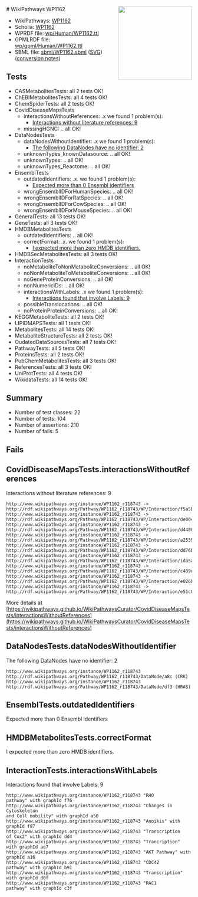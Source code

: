 <img style="float: right; width: 200px" src="../logo.png" />
# WikiPathways WP1162

* WikiPathways: [WP1162](https://identifiers.org/wikipathways:WP1162)
* Scholia: [WP1162](https://scholia.toolforge.org/wikipathways/WP1162)
* WPRDF file: [wp/Human/WP1162.ttl](../wp/Human/WP1162.ttl)
* GPMLRDF file: [wp/gpml/Human/WP1162.ttl](../wp/gpml/Human/WP1162.ttl)
* SBML file: [sbml/WP1162.sbml](../sbml/WP1162.sbml) ([SVG](../sbml/WP1162.svg)) ([conversion notes](../sbml/WP1162.txt))

## Tests
* CASMetabolitesTests: all 2 tests OK!
* ChEBIMetabolitesTests: all 4 tests OK!
* ChemSpiderTests: all 2 tests OK!
* CovidDiseaseMapsTests
    * interactionsWithoutReferences: .x we found 1 problem(s):
        * [Interactions without literature references: 9](#2e295937)
    * missingHGNC: .. all OK!
* DataNodesTests
    * dataNodesWithoutIdentifier: .x we found 1 problem(s):
        * [The following DataNodes have no identifier: 2](#d2d32fa1)
    * unknownTypes_knownDatasource: .. all OK!
    * unknownTypes: .. all OK!
    * unknownTypes_Reactome: .. all OK!
* EnsemblTests
    * outdatedIdentifiers: .x. we found 1 problem(s):
        * [Expected more than 0 Ensembl identifiers](#f44398b7)
    * wrongEnsemblIDForHumanSpecies: .. all OK!
    * wrongEnsemblIDForRatSpecies: .. all OK!
    * wrongEnsemblIDForCowSpecies: .. all OK!
    * wrongEnsemblIDForMouseSpecies: .. all OK!
* GeneralTests: all 13 tests OK!
* GeneTests: all 3 tests OK!
* HMDBMetabolitesTests
    * outdatedIdentifiers: .. all OK!
    * correctFormat: .x. we found 1 problem(s):
        * [I expected more than zero HMDB identifiers.](#ad154c1e)
* HMDBSecMetabolitesTests: all 3 tests OK!
* InteractionTests
    * noMetaboliteToNonMetaboliteConversions: .. all OK!
    * noNonMetaboliteToMetaboliteConversions: .. all OK!
    * noGeneProteinConversions: .. all OK!
    * nonNumericIDs: .. all OK!
    * interactionsWithLabels: .x we found 1 problem(s):
        * [Interactions found that involve Labels: 9](#630d2680)
    * possibleTranslocations: .. all OK!
    * noProteinProteinConversions: .. all OK!
* KEGGMetaboliteTests: all 2 tests OK!
* LIPIDMAPSTests: all 1 tests OK!
* MetabolitesTests: all 14 tests OK!
* MetaboliteStructureTests: all 2 tests OK!
* OudatedDataSourcesTests: all 7 tests OK!
* PathwayTests: all 5 tests OK!
* ProteinsTests: all 2 tests OK!
* PubChemMetabolitesTests: all 3 tests OK!
* ReferencesTests: all 3 tests OK!
* UniProtTests: all 4 tests OK!
* WikidataTests: all 14 tests OK!


## Summary

* Number of test classes: 22
* Number of tests: 104
* Number of assertions: 210
* Number of fails: 5

## Fails

<a name="2e295937" />

## CovidDiseaseMapsTests.interactionsWithoutReferences

Interactions without literature references: 9
```
http://www.wikipathways.org/instance/WP1162_r118743 -> http://rdf.wikipathways.org/Pathway/WP1162_r118743/WP/Interaction/f5a5b
http://www.wikipathways.org/instance/WP1162_r118743 -> http://rdf.wikipathways.org/Pathway/WP1162_r118743/WP/Interaction/de004
http://www.wikipathways.org/instance/WP1162_r118743 -> http://rdf.wikipathways.org/Pathway/WP1162_r118743/WP/Interaction/d4480
http://www.wikipathways.org/instance/WP1162_r118743 -> http://rdf.wikipathways.org/Pathway/WP1162_r118743/WP/Interaction/a2539
http://www.wikipathways.org/instance/WP1162_r118743 -> http://rdf.wikipathways.org/Pathway/WP1162_r118743/WP/Interaction/dd76b
http://www.wikipathways.org/instance/WP1162_r118743 -> http://rdf.wikipathways.org/Pathway/WP1162_r118743/WP/Interaction/ida5af703f
http://www.wikipathways.org/instance/WP1162_r118743 -> http://rdf.wikipathways.org/Pathway/WP1162_r118743/WP/Interaction/c489d
http://www.wikipathways.org/instance/WP1162_r118743 -> http://rdf.wikipathways.org/Pathway/WP1162_r118743/WP/Interaction/e026b
http://www.wikipathways.org/instance/WP1162_r118743 -> http://rdf.wikipathways.org/Pathway/WP1162_r118743/WP/Interaction/e51c0
```

More details at [https://wikipathways.github.io/WikiPathwaysCurator/CovidDiseaseMapsTests/interactionsWithoutReferences](https://wikipathways.github.io/WikiPathwaysCurator/CovidDiseaseMapsTests/interactionsWithoutReferences)

<a name="d2d32fa1" />

## DataNodesTests.dataNodesWithoutIdentifier

The following DataNodes have no identifier: 2
```
http://www.wikipathways.org/instance/WP1162_r118743 http://rdf.wikipathways.org/Pathway/WP1162_r118743/DataNode/a8c (CRK)
http://www.wikipathways.org/instance/WP1162_r118743 http://rdf.wikipathways.org/Pathway/WP1162_r118743/DataNode/df3 (HRAS)
```

<a name="f44398b7" />

## EnsemblTests.outdatedIdentifiers

Expected more than 0 Ensembl identifiers
<a name="ad154c1e" />

## HMDBMetabolitesTests.correctFormat

I expected more than zero HMDB identifiers.
<a name="630d2680" />

## InteractionTests.interactionsWithLabels

Interactions found that involve Labels: 9
```
http://www.wikipathways.org/instance/WP1162_r118743 "RHO
pathway" with graphId f76
http://www.wikipathways.org/instance/WP1162_r118743 "Changes in Cytoskeleton
and Cell mobility" with graphId a50
http://www.wikipathways.org/instance/WP1162_r118743 "Anoikis" with graphId f87
http://www.wikipathways.org/instance/WP1162_r118743 "Transcription
of Cox2" with graphId dd4
http://www.wikipathways.org/instance/WP1162_r118743 "Trancription" with graphId ae7
http://www.wikipathways.org/instance/WP1162_r118743 "AKT Pathway" with graphId a16
http://www.wikipathways.org/instance/WP1162_r118743 "CDC42
pathway" with graphId b91
http://www.wikipathways.org/instance/WP1162_r118743 "Transcription" with graphId d0f
http://www.wikipathways.org/instance/WP1162_r118743 "RAC1
pathway" with graphId c3f
```

